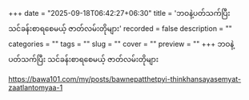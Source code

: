 +++
date = "2025-09-18T06:42:27+06:30"
title = 'ဘဝနဲ့ပတ်သက်ပြီး သင်ခန်းစာရစေမယ့် ဇာတ်လမ်းတိုများ'
recorded = false
description = ""
categories = ""
tags = ""
slug = ""
cover = ""
preview = ""
+++
ဘဝနဲ့ပတ်သက်ပြီး သင်ခန်းစာရစေမယ့် ဇာတ်လမ်းတိုများ

https://bawa101.com/my/posts/bawnepatthetpyi-thinkhansayasemyat-zaatlantomyaa-1